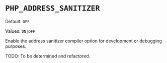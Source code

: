 # `PHP_ADDRESS_SANITIZER`

Default: `OFF`

Values: `ON|OFF`

Enable the address sanitizer compiler option for development or debugging
purposes.

TODO: To be determined and refactored.
